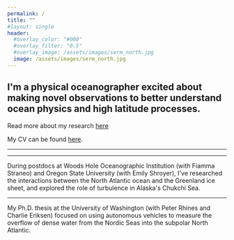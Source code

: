 ```yaml
---
permalink: /
title: ""
#layout: single
header:
  #overlay_color: "#000"
  #overlay_filter: "0.5"
  #overlay_image: /assets/images/serm_north.jpg
  image: /assets/images/serm_north.jpg
---
```


**I'm a physical oceanographer excited about making novel observations to better understand ocean physics and high latitude processes.**
---
Read more about my research [here](https://nlbeaird.github.io/research/)

My CV can be found [here](https://nlbeaird.github.io/assets/beaird_CV.pdf).

---


---

During postdocs at Woods Hole Oceanographic Institution (with Fiamma Straneo) and Oregon State University (with Emily Shroyer), I've researched the interactions between the North Atlantic ocean and the Greenland ice sheet, and explored the role of turbulence in Alaska's Chukchi Sea.

---

My Ph.D. thesis at the University of Washington (with Peter Rhines and Charlie Eriksen) focused on using autonomous vehicles to measure the overflow of dense water from the Nordic Seas into the subpolar North Atlantic.
